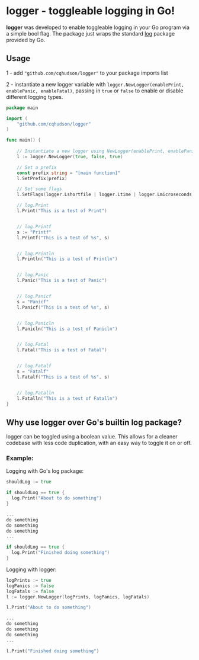 # logger - toggleable logging in Go!

**logger** was developed to enable toggleable logging in your Go program via a simple bool flag. The package just wraps the standard [log](https://pkg.go.dev/log) package provided by Go.

## Usage

1 - add `"github.com/cqhudson/logger"` to your package imports list

2 - instantiate a new logger variable with `logger.NewLogger(enablePrint, enablePanic, enableFatal)`, passing in `true` or `false` to enable or disable different logging types.

```go
package main

import (
    "github.com/cqhudson/logger"
)   

func main() {
    
    // Instantiate a new logger using NewLogger(enablePrint, enablePanic, enableFatal)
    l := logger.NewLogger(true, false, true)

    // Set a prefix
    const prefix string = "[main function]"
    l.SetPrefix(prefix)

    // Set some flags
    l.SetFlags(logger.Lshortfile | logger.Ltime | logger.Lmicroseconds | logger.Lmsgprefix)

    // log.Print
    l.Print("This is a test of Print")


    // log.Printf
    s := "Printf"
    l.Printf("This is a test of %s", s)


    // log.Println
    l.Println("This is a test of Println")


    // log.Panic
    l.Panic("This is a test of Panic")


    // log.Panicf
    s = "Panicf"
    l.Panicf("This is a test of %s", s)


    // log.Panicln
    l.Panicln("This is a test of Panicln")


    // log.Fatal
    l.Fatal("This is a test of Fatal")


    // log.Fatalf
    s = "Fatalf"
    l.Fatalf("This is a test of %s", s)


    // log.Fatalln
    l.Fatalln("This is a test of Fatalln")
}
```

## Why use logger over Go's builtin log package?

logger can be toggled using a boolean value. This allows for a cleaner codebase with less code duplication, with an easy way to toggle it on or off.

### Example:

Logging with Go's log package:

```go
shouldLog := true

if shouldLog == true {
  log.Print("About to do something")
}

...
do something
do something
do something
...

if shouldLog == true {
  log.Print("Finished doing something")
}
```

Logging with logger:

```go
logPrints := true
logPanics := false
logFatals := false
l := logger.NewLogger(logPrints, logPanics, logFatals)

l.Print("About to do something")

...
do something
do something
do something
...

l.Print("Finished doing something")
```
